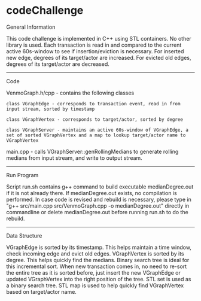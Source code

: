 # codeChallenge

General Information

This code challenge is implemented in C++ using STL containers. No other library is used. Each transaction is read in and compared to the current active 60s-window to see if insertion/eviction is necessary. For inserted new edge, degrees of its target/actor are increased. For evicted old edges, degrees of its target/actor are decreased. 

--------------------------------------------------------------------------------------------------------------

Code

VenmoGraph.h/cpp - contains the following classes

    class VGraphEdge - corresponds to transaction event, read in from input stream, sorted by timestamp
    
    class VGraphVertex - corresponds to target/actor, sorted by degree
    
    class VGraphServer - maintains an active 60s-window of VGraphEdge, a set of sorted VGraphVertex and a map to lookup target/actor name to VGraphVertex
    
main.cpp - calls VGraphServer::genRollingMedians to generate rolling medians from input stream, and write to output stream.

--------------------------------------------------------------------------------------------------------------

Run Program

Script run.sh contains g++ command to build executable medianDegree.out if it is not already there. If medianDegree.out exists, no compilation is performed. In case code is revised and rebuild is necessary, please type in "g++ src/main.cpp src/VenmoGraph.cpp -o medianDegree.out" directly in commandline or delete medianDegree.out before running run.sh to do the rebuild. 

--------------------------------------------------------------------------------------------------------------

Data Structure

VGraphEdge is sorted by its timestamp. This helps maintain a time window, check incoming edge and evict old edges. VGraphVertex is sorted by its degree. This helps quickly find the medians. Binary search tree is ideal for this incremental sort. When new transaction comes in, no need to re-sort the entire tree as it is sorted before, just insert the new VGraphEdge or updated VGraphVertex into the right position of the tree. STL set is used as a binary search tree. STL map is used to help quickly find VGraphVertex based on target/actor name.


 
